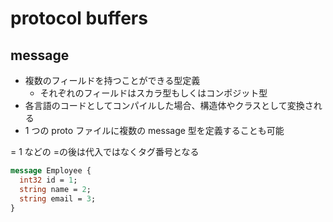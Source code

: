 # protocol buffers

## message

- 複数のフィールドを持つことができる型定義
  - それぞれのフィールドはスカラ型もしくはコンポジット型
- 各言語のコードとしてコンパイルした場合、構造体やクラスとして変換される
- 1 つの proto ファイルに複数の message 型を定義することも可能

= 1 などの =の後は代入ではなくタグ番号となる

```proto
message Employee {
  int32 id = 1;
  string name = 2;
  string email = 3;
}
```
